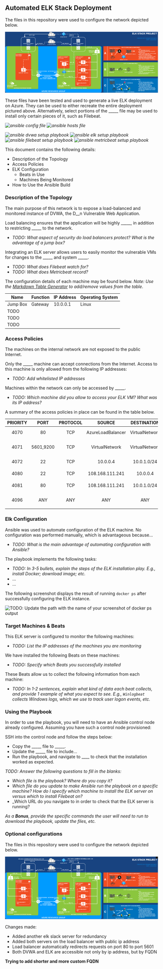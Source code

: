 ## Automated ELK Stack Deployment

The files in this repository were used to configure the network depicted below.

![Network Diagram](https://github.com/rrazumov-rrs/rrazumov-rrs/blob/main/Diagrams/ELK_STACK_PROJECT-ORIGINAL.png)

These files have been tested and used to generate a live ELK deployment on Azure. They can be used to either recreate the entire deployment pictured above. Alternatively, select portions of the _____ file may be used to install only certain pieces of it, such as Filebeat.

_![ansible config file](https://github.com/rrazumov-rrs/rrazumov-rrs/blob/main/)_
_![ansible hosts file](https://github.com/rrazumov-rrs/rrazumov-rrs/blob/main/)_

_![ansible dvwa setup playbook](https://github.com/rrazumov-rrs/rrazumov-rrs/blob/main/)_
_![ansible elk setup playbook](https://github.com/rrazumov-rrs/rrazumov-rrs/blob/main/)_
_![ansible filebeat setup playbook](https://github.com/rrazumov-rrs/rrazumov-rrs/blob/main/)_
_![ansible metricbeat setup playbook](https://github.com/rrazumov-rrs/rrazumov-rrs/blob/main/)_

This document contains the following details:
- Description of the Topology
- Access Policies
- ELK Configuration
  - Beats in Use
  - Machines Being Monitored
- How to Use the Ansible Build


### Description of the Topology

The main purpose of this network is to expose a load-balanced and monitored instance of DVWA, the D__n Vulnerable Web Application.

Load balancing ensures that the application will be highly _____, in addition to restricting _____ to the network.
- _TODO: What aspect of security do load balancers protect? What is the advantage of a jump box?_

Integrating an ELK server allows users to easily monitor the vulnerable VMs for changes to the _____ and system _____.
- _TODO: What does Filebeat watch for?_
- _TODO: What does Metricbeat record?_

The configuration details of each machine may be found below.
_Note: Use the [Markdown Table Generator](http://www.tablesgenerator.com/markdown_tables) to add/remove values from the table_.

| Name     | Function | IP Address | Operating System |
|----------|----------|------------|------------------|
| Jump Box | Gateway  | 10.0.0.1   | Linux            |
| TODO     |          |            |                  |
| TODO     |          |            |                  |
| TODO     |          |            |                  |

### Access Policies

The machines on the internal network are not exposed to the public Internet. 

Only the _____ machine can accept connections from the Internet. Access to this machine is only allowed from the following IP addresses:
- _TODO: Add whitelisted IP addresses_

Machines within the network can only be accessed by _____.
- _TODO: Which machine did you allow to access your ELK VM? What was its IP address?_

A summary of the access policies in place can be found in the table below.

| **PRIORITY** |  **PORT** | **PROTOCOL** |     **SOURCE**    | **DESTINATION** | **ACTION** |       **DESCRIPTION**       |
|:------------:|:---------:|:------------:|:-----------------:|:---------------:|:----------:|:---------------------------:|
|     4070     |     80    |      TCP     | AzureLoadBalancer |  VirtualNetwork |    ALLOW   | LOADBALLANCER HEALTH PROBES |
|     4071     | 5601,9200 |      TCP     |   VirtualNetwork  |  VirtualNetwork |    ALLOW   | SEND STATISTICS TO ELK      |
|     4072     |     22    |      TCP     |      10.0.0.4     |   10.0.1.0/24   |    ALLOW   | SSH FROM JBOX TO DVWA       |
|     4080     |     22    |      TCP     |  108.168.111.241  |     10.0.0.4    |    ALLOW   | SSH FROM HOME TO JBOX       |
|     4081     |     80    |      TCP     |  108.168.111.241  |   10.0.1.0/24   |    ALLOW   | HTTP FROM HOME TO DVWA      |
|     4096     |    ANY    |      ANY     |        ANY        |       ANY       |    DENY    | DENY ALL TRAFFIC ON VNET    |

### Elk Configuration

Ansible was used to automate configuration of the ELK machine. No configuration was performed manually, which is advantageous because...
- _TODO: What is the main advantage of automating configuration with Ansible?_

The playbook implements the following tasks:
- _TODO: In 3-5 bullets, explain the steps of the ELK installation play. E.g., install Docker; download image; etc._
- ...
- ...

The following screenshot displays the result of running `docker ps` after successfully configuring the ELK instance.

![TODO: Update the path with the name of your screenshot of docker ps output](Images/docker_ps_output.png)

### Target Machines & Beats
This ELK server is configured to monitor the following machines:
- _TODO: List the IP addresses of the machines you are monitoring_

We have installed the following Beats on these machines:
- _TODO: Specify which Beats you successfully installed_

These Beats allow us to collect the following information from each machine:
- _TODO: In 1-2 sentences, explain what kind of data each beat collects, and provide 1 example of what you expect to see. E.g., `Winlogbeat` collects Windows logs, which we use to track user logon events, etc._

### Using the Playbook
In order to use the playbook, you will need to have an Ansible control node already configured. Assuming you have such a control node provisioned: 

SSH into the control node and follow the steps below:
- Copy the _____ file to _____.
- Update the _____ file to include...
- Run the playbook, and navigate to ____ to check that the installation worked as expected.

_TODO: Answer the following questions to fill in the blanks:_
- _Which file is the playbook? Where do you copy it?_
- _Which file do you update to make Ansible run the playbook on a specific machine? How do I specify which machine to install the ELK server on versus which to install Filebeat on?_
- _Which URL do you navigate to in order to check that the ELK server is running?

_As a **Bonus**, provide the specific commands the user will need to run to download the playbook, update the files, etc._

### Optional configurations


The files in this repository were used to configure the network depicted below.

![Network Diagram](https://github.com/rrazumov-rrs/rrazumov-rrs/blob/main/Diagrams/ELK_STACK_PROJECT-BONUS.png)

Changes made:

- Added another elk slack server for redundancy
- Added both servers on the load balancer with public ip address
- Load balancer automatically redirects requests on port 80 to port 5601
- Both DVWA and ELK are accessible not only by ip address, but by FQDN

**Trying to add shorter and more custom FQDN**